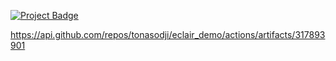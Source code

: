 <a href="https://eclairit.com:3787/fs/home/emelin/github/tonasodji/eclair-demo/last_main/PROJECT.ecd" target="_blank" >![Project Badge](https://github.com/tonasodji/eclair_badge/blob/main/badge.svg)</a>


https://api.github.com/repos/tonasodji/eclair_demo/actions/artifacts/317893901




